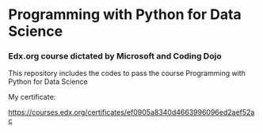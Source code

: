 
# Programming with Python for Data Science 
### Edx.org course dictated by Microsoft and Coding Dojo

This repository includes the codes to pass the course Programming with Python for Data Science

My certificate:

https://courses.edx.org/certificates/ef0905a8340d4663996096ed2aef52ac
